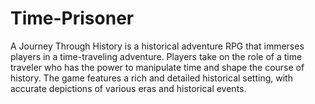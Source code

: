 # Time-Prisoner
A Journey Through History is a historical adventure RPG that immerses players in a time-traveling adventure. Players take on the role of a time traveler who has the power to manipulate time and shape the course of history. The game features a rich and detailed historical setting, with accurate depictions of various eras and historical events.
